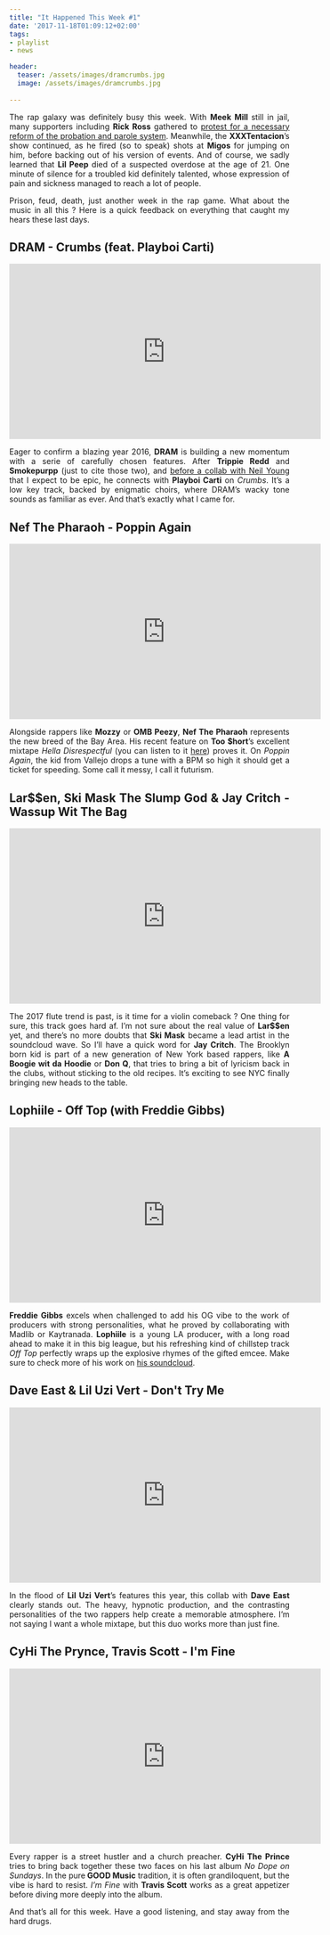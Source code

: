 ```yaml
---
title: "It Happened This Week #1" 
date: '2017-11-18T01:09:12+02:00'
tags:
- playlist
- news

header:
  teaser: /assets/images/dramcrumbs.jpg
  image: /assets/images/dramcrumbs.jpg
 
---
```

<p style="text-align: justify;">The rap galaxy was definitely busy this week. With <strong>Meek Mill </strong>still in jail, many supporters including <strong>Rick Ross</strong> gathered to <a href="https://www.npr.org/sections/therecord/2017/11/15/564385830/meek-mill-sentencing-protest-probation-parole-reform" target="_blank">protest for a necessary reform of the probation and parole system</a>. Meanwhile, the <strong>XXXTentacion</strong>&rsquo;s show continued, as he fired (so to speak) shots at <strong>Migos</strong> for jumping on him, before backing out of his version of events. And of course, we sadly learned that <strong>Lil Peep</strong> died of a suspected overdose at the age of 21. One minute of silence for a troubled kid definitely talented, whose expression of pain and sickness managed to reach a lot of people.</p>
<p style="text-align: justify;">Prison, feud, death, just another week in the rap game. What about the music in all this ? Here is a quick feedback on everything that caught my hears these last days.</p>
<h2 style="text-align: justify;">DRAM - Crumbs (feat. Playboi Carti)</h2>
<p><iframe width="560" height="315" src="https://www.youtube.com/embed/UpEIsEkFuuQ" frameborder="0" allowfullscreen></iframe></p>
<p style="text-align: justify;">Eager to confirm a blazing year 2016, <strong>DRAM</strong> is building a new momentum with a serie of carefully chosen features. After <strong>Trippie Redd</strong> and <strong>Smokepurpp</strong> (just to cite those two), and <a href="https://pitchfork.com/news/dram-and-neil-young-announce-new-song-together/" target="_blank">before a collab with Neil Young</a> that I expect to be epic, he connects with <strong>Playboi Carti</strong> on <i>Crumbs</i>. It&rsquo;s a low key track, backed by enigmatic choirs, where DRAM&rsquo;s wacky tone sounds as familiar as ever. And that&rsquo;s exactly what I came for.</p>
<h2 style="text-align: justify;">Nef The Pharaoh - Poppin Again</h2>
<p><iframe width="560" height="315" src="https://www.youtube.com/embed/FbgzX6wiPX0" frameborder="0" allowfullscreen></iframe></p>
<p style="text-align: justify;">Alongside rappers like <strong>Mozzy</strong> or <strong>OMB Peezy</strong>, <strong>Nef The Pharaoh</strong> represents the new breed of the Bay Area. His recent feature on <strong>Too $hort</strong>&rsquo;s excellent mixtape <em>Hella Disrespectful </em>(you can listen to it <a href="https://hiphopdx.com/news/id.45152/title.too-short-showcases-bay-area-talent-with-hella-disrespectful-mixtape" target="_blank">here</a>) proves it. On <em>Poppin Again</em>, the kid from Vallejo drops a tune with a BPM so high it should get a ticket for speeding. Some call it messy, I call it futurism.</p>
<h2 style="text-align: justify;">Lar$$en, Ski Mask The Slump God &amp; Jay Critch - Wassup Wit The Bag</h2>
<p style="text-align: justify;"><iframe width="560" height="315" src="https://www.youtube.com/embed/wctsQlYaggs" frameborder="0" allowfullscreen></iframe></p>
<p style="text-align: justify;">The 2017 flute trend is past, is it time for a violin comeback ? One thing for sure, this track goes hard af. I&rsquo;m not sure about the real value of <strong>Lar$$en</strong> yet, and there&rsquo;s no more doubts that <strong>Ski Mask</strong> became a lead artist in the soundcloud wave. So I&rsquo;ll have a quick word for <strong>Jay Critch</strong>. The Brooklyn born kid is part of a new generation of New York based rappers, like <strong>A Boogie wit da Hoodie</strong> or <strong>Don Q</strong>, that tries to bring a bit of lyricism back in the clubs, without sticking to the old recipes. It&rsquo;s exciting to see NYC finally bringing new heads to the table.</p>
<h2>Lophiile - Off Top (with Freddie Gibbs)</h2>
<p><iframe width="560" height="315" src="https://www.youtube.com/embed/XBIj7NtKZjk" frameborder="0" allowfullscreen></iframe></p>
<p style="text-align: justify;"><strong>Freddie Gibbs</strong> excels when challenged to add his OG vibe to the work of producers with strong personalities, what he proved by collaborating with Madlib or Kaytranada. <strong>Lophiile</strong> is a young LA producer<strong>,</strong> with a long road ahead to make it in this big league, but his refreshing kind of chillstep track <em>Off Top</em> perfectly wraps up the explosive rhymes of the gifted emcee. Make sure to check more of his work on <a href="https://soundcloud.com/lophiile" target="_blank">his soundcloud</a>.</p>
<h2 style="text-align: justify;">Dave East &amp; Lil Uzi Vert - Don't Try Me</h2>
<p><iframe width="560" height="315" src="https://www.youtube.com/embed/buMsiottU0w" frameborder="0" allowfullscreen></iframe></p>
<p style="text-align: justify;">In the flood of <strong>Lil Uzi Vert</strong>&rsquo;s features this year, this collab with <strong>Dave East</strong> clearly stands out. The heavy, hypnotic production, and the contrasting personalities of the two rappers help create a memorable atmosphere. I&rsquo;m not saying I want a whole mixtape, but this duo works more than just fine.</p>
<h2>CyHi The Prynce, Travis Scott - I'm Fine</h2>
<p><iframe width="560" height="315" src="https://www.youtube.com/embed/tR-phzTb9mg" frameborder="0" allowfullscreen></iframe></p>
<p style="text-align: justify;">Every rapper is a street hustler and a church preacher. <strong>CyHi The Prince</strong> tries to bring back together these two faces on his last album <em>No Dope on Sundays</em>. In the pure<strong> GOOD Music</strong> tradition, it is often grandiloquent, but the vibe is hard to resist. <em>I&rsquo;m Fine</em> with <strong>Travis Scott</strong> works as a great appetizer before diving more deeply into the album.</p>
<p style="text-align: justify;">And that&rsquo;s all for this week. Have a good listening, and stay away from the hard drugs.</p>